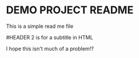 # DEMO PROJECT README 

This is a simple read me file

#HEADER 2 is for a subtitle in HTML 

I hope this isn't much of a problem!?